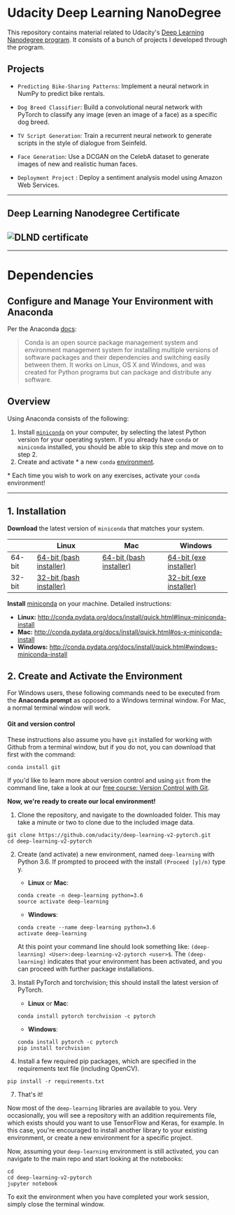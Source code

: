 # Udacity Deep Learning NanoDegree

This repository contains material related to Udacity's [Deep Learning Nanodegree program](https://www.udacity.com/course/deep-learning-nanodegree--nd101). It consists of a bunch of projects I developed through the program.

## Projects

- `Predicting Bike-Sharing Patterns`: Implement a neural network in NumPy to predict bike rentals.
- `Dog Breed Classifier`: Build a convolutional neural network with PyTorch to classify any image (even an image of a face) as a specific dog breed.
- `TV Script Generation`: Train a recurrent neural network to generate scripts in the style of dialogue from Seinfeld.
- `Face Generation`: Use a DCGAN on the CelebA dataset to generate images of new and realistic human faces.

- `Deployment Project` : Deploy a sentiment analysis model using Amazon Web Services.

---

## Deep Learning Nanodegree Certificate

## ![DLND certificate](https://s3-us-west-2.amazonaws.com/udacity-printer/production/certificates/af73a834-ae84-4efd-bf89-980b52d5e6f7.svg)

---

# Dependencies

## Configure and Manage Your Environment with Anaconda

Per the Anaconda [docs](http://conda.pydata.org/docs):

> Conda is an open source package management system and environment management system
> for installing multiple versions of software packages and their dependencies and
> switching easily between them. It works on Linux, OS X and Windows, and was created
> for Python programs but can package and distribute any software.

## Overview

Using Anaconda consists of the following:

1. Install [`miniconda`](http://conda.pydata.org/miniconda.html) on your computer, by selecting the latest Python version for your operating system. If you already have `conda` or `miniconda` installed, you should be able to skip this step and move on to step 2.
2. Create and activate \* a new `conda` [environment](http://conda.pydata.org/docs/using/envs.html).

\* Each time you wish to work on any exercises, activate your `conda` environment!

---

## 1. Installation

**Download** the latest version of `miniconda` that matches your system.

|        | Linux                            | Mac                              | Windows                         |
| ------ | -------------------------------- | -------------------------------- | ------------------------------- |
| 64-bit | [64-bit (bash installer)][lin64] | [64-bit (bash installer)][mac64] | [64-bit (exe installer)][win64] |
| 32-bit | [32-bit (bash installer)][lin32] |                                  | [32-bit (exe installer)][win32] |

[win64]: https://repo.continuum.io/miniconda/Miniconda3-latest-Windows-x86_64.exe
[win32]: https://repo.continuum.io/miniconda/Miniconda3-latest-Windows-x86.exe
[mac64]: https://repo.continuum.io/miniconda/Miniconda3-latest-MacOSX-x86_64.sh
[lin64]: https://repo.continuum.io/miniconda/Miniconda3-latest-Linux-x86_64.sh
[lin32]: https://repo.continuum.io/miniconda/Miniconda3-latest-Linux-x86.sh

**Install** [miniconda](http://conda.pydata.org/miniconda.html) on your machine. Detailed instructions:

- **Linux:** http://conda.pydata.org/docs/install/quick.html#linux-miniconda-install
- **Mac:** http://conda.pydata.org/docs/install/quick.html#os-x-miniconda-install
- **Windows:** http://conda.pydata.org/docs/install/quick.html#windows-miniconda-install

## 2. Create and Activate the Environment

For Windows users, these following commands need to be executed from the **Anaconda prompt** as opposed to a Windows terminal window. For Mac, a normal terminal window will work.

#### Git and version control

These instructions also assume you have `git` installed for working with Github from a terminal window, but if you do not, you can download that first with the command:

```
conda install git
```

If you'd like to learn more about version control and using `git` from the command line, take a look at our [free course: Version Control with Git](https://www.udacity.com/course/version-control-with-git--ud123).

**Now, we're ready to create our local environment!**

1. Clone the repository, and navigate to the downloaded folder. This may take a minute or two to clone due to the included image data.

```
git clone https://github.com/udacity/deep-learning-v2-pytorch.git
cd deep-learning-v2-pytorch
```

2. Create (and activate) a new environment, named `deep-learning` with Python 3.6. If prompted to proceed with the install `(Proceed [y]/n)` type y.

   - **Linux** or **Mac**:

   ```
   conda create -n deep-learning python=3.6
   source activate deep-learning
   ```

   - **Windows**:

   ```
   conda create --name deep-learning python=3.6
   activate deep-learning
   ```

   At this point your command line should look something like: `(deep-learning) <User>:deep-learning-v2-pytorch <user>$`. The `(deep-learning)` indicates that your environment has been activated, and you can proceed with further package installations.

3. Install PyTorch and torchvision; this should install the latest version of PyTorch.

   - **Linux** or **Mac**:

   ```
   conda install pytorch torchvision -c pytorch
   ```

   - **Windows**:

   ```
   conda install pytorch -c pytorch
   pip install torchvision
   ```

4. Install a few required pip packages, which are specified in the requirements text file (including OpenCV).

```
pip install -r requirements.txt
```

7. That's it!

Now most of the `deep-learning` libraries are available to you. Very occasionally, you will see a repository with an addition requirements file, which exists should you want to use TensorFlow and Keras, for example. In this case, you're encouraged to install another library to your existing environment, or create a new environment for a specific project.

Now, assuming your `deep-learning` environment is still activated, you can navigate to the main repo and start looking at the notebooks:

```
cd
cd deep-learning-v2-pytorch
jupyter notebook
```

To exit the environment when you have completed your work session, simply close the terminal window.
